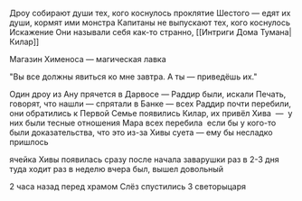 
Дроу собирают души тех, кого коснулось проклятие Шестого — едят их души, кормят ими монстра
Капитаны не выпускают тех, кого коснулось Искажение
Они называли себя как-то странно, [[Интриги Дома Тумана|Килар]] 


Магазин Хименоса — магическая лавка

"Вы все должны явиться ко мне завтра. А ты — приведёшь их."

  

Один дроу из Ану прячется в Дарвосе — 
Раддир были, искали Печать, говорят, что нашли — спрятали в Банке — всех Раддир почти перебили, они обратились к Первой Семье
появились Килар, их привёл Хива  —  у них были тесные отношения
Мара всех перебила 
если бы у кого-то были доказательства, что это из-за Хивы суета — ему бы несладко пришлось



ячейка Хивы появилась сразу после начала заварушки
раз в 2-3 дня туда ходит
раз в неделю
вчера был, вышел довольный 


2 часа назад перед храмом Слёз спустились 3 светорыцаря
